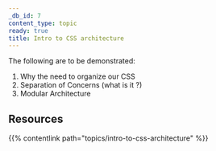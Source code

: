 ```yaml
---
_db_id: 7
content_type: topic
ready: true
title: Intro to CSS architecture
---
```


The following are to be demonstrated:

1. Why the need to organize our CSS
2. Separation of Concerns (what is it ?)
3. Modular Architecture

## Resources

{{% contentlink path="topics/intro-to-css-architecture" %}}
